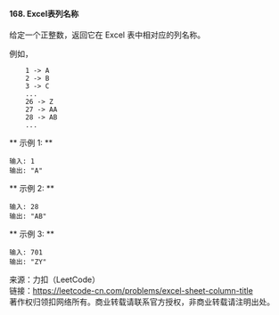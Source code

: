 #### 168. Excel表列名称

给定一个正整数，返回它在 Excel 表中相对应的列名称。

例如，

```
	1 -> A
    2 -> B
    3 -> C
    ...
    26 -> Z
    27 -> AA
    28 -> AB 
    ...
```

** 示例 1: **

```
输入: 1
输出: "A"
```

** 示例 2: **

```
输入: 28
输出: "AB"
```

** 示例 3: **

```
输入: 701
输出: "ZY"
```

来源：力扣（LeetCode）  
链接：https://leetcode-cn.com/problems/excel-sheet-column-title  
著作权归领扣网络所有。商业转载请联系官方授权，非商业转载请注明出处。   